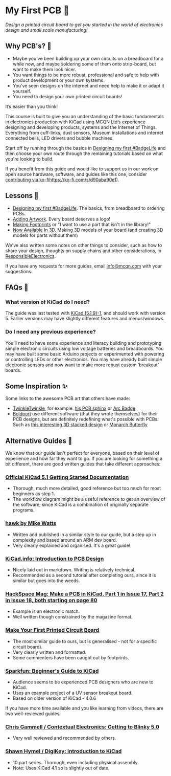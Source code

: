 # My First PCB 🦌

_Design a printed circuit board to get you started in the world of electronics design and small scale manufacturing!_

## Why PCB's? 🤔

* Maybe you’ve been building up your own circuits on a breadboard for a while now, and maybe soldering some of them onto strip-board, but want to make them look nicer.
* You want things to be more robust, professional and safe to help with product development or your own systems.
* You’ve seen designs on the internet and need help to make it or adapt it yourself.
* You need to design your own printed circuit boards!

It’s easier than you think!

This course is built to give you an understanding of the basic fundamentals in electronics production with KiCad using MCQN Ltd’s experience designing and developing products, systems and the Internet of Things. Everything from cuff-links, dust sensors, Museum installations and internet connected bells, LED drivers and bubble machines.

Start off by running through the basics in [Designing my first #BadgeLife](DesigningMyFirstBadgeLife) and then choose your own route through the remaining tutorials based on what you're looking to build.

If you benefit from this guide and would like to support us in our work on open source hardware, software, and guides like this one, consider [contributing via ko-fi]()https://ko-fi.com/s/d90aba90e1).

## Lessons 🧩

 * [Designing my first #BadgeLife](DesigningMyFirstBadgeLife).  The basics, from breadboard to ordering PCBs.
 * [Adding Artwork](AddingArtwork).  Every board deserves a logo!
 * [Making Footprints](MakingFootprints) or "I want to use a part that isn't in the library!"
 * [Now Available In 3D](NowAvailableIn3D).  Making 3D models of your board (and creating 3D models for parts without them)

We've also written some notes on other things to consider, such as how to share your design, thoughts on supply chains and other considerations, in [ResponsibleElectronics](ResponsibleElectronics).

If you have any requests for more guides, email [info@mcqn.com](mailto:info@mcqn.com) with your suggestions.

## FAQs 🧐

### What version of KiCad do I need?

The guide was last tested with [KiCad (5.1.9)-1](https://www.kicad.org/download/), and should work with version 5. Earlier versions may have slightly different features and menus/windows.

### Do I need any previous experience?

You’ll need to have some experience and literacy building and prototyping simple electronic circuits using low voltage batteries and breadboards. You may have built some basic Arduino projects or experimented with powering or controlling LEDs or other electronics. You may have already built simple electronic sensors and now want to make more robust custom ‘breakout’ boards.

## Some Inspiration ✨

Some links to the awesome PCB art that others have made:

 * [TwinkleTwinkle](https://hackaday.io/twinkletwinkie), for example: [his PCB sphinx](https://twitter.com/mrtwinkletwink/status/1160037616240287744) or [Arc Badge](https://twitter.com/mrtwinkletwink/status/1201966802512830464)
 * [Boldport](https://boldport.com/) use different software (that they wrote themselves) for their PCB designs, but are definitely redefining what's possible with PCBs.  Such as [this interesting 3D stacked design](https://boldport.com/blog/2017/2/7/what-boldport-club-members-say) or [Monarch Butterfly](https://www.eurocircuits.com/blog/why-working-together-works-for-us-both/)

## Alternative Guides 👀

We know that our guide isn't perfect for everyone, based on their level of experience and how far they want to go. If you are looking for something a bit different, there are good written guides that take different approaches:

### [Official KiCad 5.1 Getting Started Documentation](https://docs.kicad.org/5.1/en/getting_started_in_kicad/getting_started_in_kicad.html)
- Thorough, much more detailed, good reference but too much for most beginners as step 1.
- The workflow diagram might be a useful reference to get an overview of the software, since KiCad is a combination of originally separate programs.

### [hawk by Mike Watts](https://github.com/MalphasWats/hawk)
- Written and published in a similar style to our guide, but a step up in complexity and based around an ARM dev board.
- Very clearly explained and organised. It's a great guide!

### [KiCad.info: Introduction to PCB Design](https://forum.kicad.info/t/tutorial-introduction-to-pcb-design-with-kicad-version-5-1-getting-started/20600)
- Nicely laid out in markdown. Writing is relatively technical.
- Recommended as a second tutorial after completing ours, since it is similar but goes into the weeds.

### [HackSpace Mag: Make a PCB in KiCad. Part 1 in Issue 17, Part 2 in Issue 18, both starting on page 80](https://hackspace.raspberrypi.org/issues/17)
- Example is an electronic match.
- Well written though constrained by the magazine format.

### [Make Your First Printed Circuit Board](https://www.build-electronic-circuits.com/kicad-tutorial/)
- The most similar guide to ours, but is generalised - not for a specific circuit board).
- Very clearly written and formatted.
- Some commenters have been caught out by footprints.

### [Sparkfun: Beginner's Guide to KiCad](https://learn.sparkfun.com/tutorials/beginners-guide-to-kicad/all#kicad-project-window)
- Audience seems to be experienced PCB designers who are new to KiCad.
- Uses an example project of a UV sensor breakout board.
- Based on older version of KiCad - 4.0.6

If you have more time available and you like learning from videos, there are two well-reviewed guides:

### [Chris Gammell / Contextual Electronics: Getting to Blinky 5.0](https://contextualelectronics.com/courses/getting-to-blinky-5-0/)
- Very well reviewed and recommended by others.

### [Shawn Hymel / DigiKey: Introduction to KiCad](https://shawnhymel.com/portfolio/video-series-introduction-to-kicad/)
- 10 part series. Thorough, even including physical assembly.
- Note: Uses KiCad 4.1 so is slightly out of date.